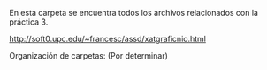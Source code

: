 En esta carpeta se encuentra todos los archivos relacionados con la práctica 3.

http://soft0.upc.edu/~francesc/assd/xatgraficnio.html

Organización de carpetas: (Por determinar)
